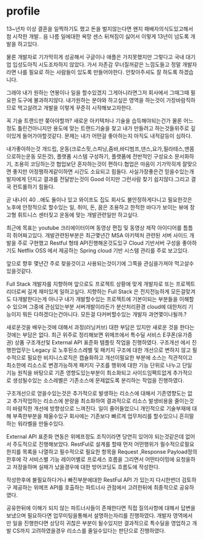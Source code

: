 # profile
13~년차 이상 
결혼을 일찍하기도 했고 돈을 벌지않는다면 왠지 패배자의식도있고해서
첨 시작한 개발.. 음 나름 일에대한 욕망 센스 뒤쳐짐이 싫어서 이렇게 13년이 넘도록 개발을 하고있다.

물론 개발자로 기가막히게 성공해서 구글이나 애플은 가지못했지만 그렇다고 국내 대기업 입성도아직 시도조차하지 않았다.
가서 자존감 무너질꺼같은 느낌도들고 정말 개발자라면 나를 필요로 하는 사람들이 있도록 만들어야한다. 안찾아주셔도 잘 하도록 하겠습니다.

그래야 내가 원하는 연봉이나 일을 할수있겠지 그게아니라면그저 회사에서 그때그때 필요한 도구에 불과하지않다.
내가원하는 분야와 하고싶은 영역을 하는것이 가장바람직하므로 먹고살려고 개발을 이렇게 꾸준히 시작해보고자한다.

꼭 기술 트랜드만 쫒아야할까? 새로운 아키텍처나 기술을 습득해야되는건가 물론 어느정도 틀린건아니지만
용도에 맞는 트랜드기술을 찾고 내가 만들려고 하는것들위주로 깊이있게 들어가야할것같다.
문제는 내가 어떤걸 좋아하는지 아직도 내적갈등이 심하다.

내가좋아하는것 개드립, 운동(크로스핏,스피닝,줌바,바디범프,댄스,요가,필라테스,맨몸으로하는운동 모든것), 
플랫폼 시스템 구성하기, 플랫폼에 전반적인 구성요소 문서화하기, 조용히 코딩하는것 협업보단 혼자하는것이 편하다.협업은 마음이 기가막히게 잘맞으면 좋지만 어정쩡하게같이하면
시간도 소요되고 힘들다. 사실가장좋은건 믿을수있는개발자에게 던지고 결과를 전달받는것이 Good 이지만 그런사람 찾기 쉽지않다.그리고 결국 컨트롤하기 힘들다.

곧 내나이 40 ..애도 둘이나 있고 와이프도 집도 회사도 불안정하게다니고 필요한것은 노후에 안정적으로 할수있는
일, 취미, 돈, 꿈은 조용하고 한적한 바다가 보이는 뷰에 창고형 휘트니스 센터짖고 운동에 맞는 개발관련일만 하고싶다.

최근에 목표는 youtube 크리에이터이며 동영상 편집 및 동영상 제작 아이디어를 틈틈히 쥐어짜고있다.
개발관련된부분은 최근몇년간 MSA 아키텍처 관련된 서버 사이드 개발을 주로 구현했고 Restful 형태 API진행해온것도있구
Cloud 기반서버 구성을 좋아하기도 Netflix OSS 에서 제공하는 Spring cloud 기반 시스템 관리를 주로 보고있다.

앞으로 향후 몇년간 주로 찾을것이고 사용되는것이기에 그쪽을 관심을가져야 먹고살수있을것같다.



Full Stack 개발자를 지향하며 앞으로도 프로젝트 상황에 맞게 개발자로 또는 프로젝트 리더로써 
길게 재미있게 일하고싶다.
지향하는 Full Stack 은 전지전능하게 모든걸맞겨도 다개발한다는게 아니구 내가 개발할수있는 프로젝트에
기본이되는 부분들을 이해할수 있으며 그중에 관심있는부분 서버개발이라든가 분산처리환경 cloud에 대한처리 기능이지
뭐든 다하겠다는건아니다. 모든걸 다커버할수있는 개발자 과연몇이나될까.?

새로운것을 배우는것에 대해서 과정(러닝커브) 대한 부담은 있지만 새로운 것을 한다는것에는 부담은 없다.
최근 위주로 정리해보면 위메프에서 특수딜 서비스 E쿠폰(유가증권) 상품 구조개선및 External API 표준화 템플릿 작업을 진행하였다.
구조개선 에서 진행한업무는 Legacy 로 노후된소스레벨 및 패키지 구조에 대한 개선으로 변하지 않고 필수적으로 필요한 비지니스로직은 캡슐화하고 
개선이필요한 부분에 소스는 직관적이고 최소한에 리소스로 변경가능하게 패키지 구조를 행위에 대한 기능 단위로 나누고 단일 기능 원칙을 바탕으로
기존 영향도있는부분이 최소화되고 사이드임팩트없게 추가적으로 생성될수있는 소스레벨은 기존소스에 문제없도록 분리하는 작업을 진행하였다.

구조개선으로 얻을수있는것은 추가적으로 발생하는 리소스에 대해서 기존영향도는 없고 추가작업하는 리소스에 분량을 최소화하여 결과적으로
리소스 발생비용을 줄이는것이 바람직한 개선에 방향성으로 느껴진다. 일이 줄어들었으니 개인적으로 기술부재에 대해 부족한부분을 채울수있구
회사에는 기존보다 빠르게 업무처리를 할수있으니 흔히말하는 워라벨을 만들수있다.

External API 표준화 연동은 위메프정도 조직이라면 당연히 있어야 되는것같은데 없어서 주도적으로 진행해보았다.
RestFul로 설계를 할때 먼저 어떤행위가 필수적으로필요한지를 목록을 나열하고 필수적으로 필요한 항목을 Request ,Response Payload정의한후에
각 서비스별 기능 레이어별로 프로세스 흐름을 그리면서 어떤타이밍에 요청을하고 저장을하며 실패가 났을경우에 대한 방어코딩도 흐름도에 작성한다.

작성한후에 불필요하다거나 빠진부분에대한  RestFul API 가 있는지 다시한번더 검토하구 제공하는 위메프 API를 호출하는 파트너사 관점에서 고려한뒤에
최종적으로 공유하였다.

공유한뒤에 이해가 되지 않는 파트너사들이 존재한다면 직접 질의사항에 대해서 답변을 보냈으며 필요하다면 업무미팅을통해서 설명하는자리를 진행하였다.
개발자 영역에서만 일을 진행한다면 상당히 귀찮은 부분이 될수있지만 결과적으로 특수딜을 영업하고 개발 CS까지 고려하였을경우 리소스를 줄일수있다는 판단으로 진행하였다.

